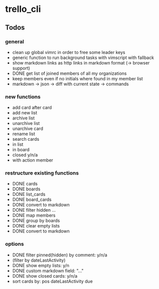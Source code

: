 # trello_cli

## Todos

### general
* clean up global vimrc in order to free some leader keys
* generic function to run background tasks with vimscript with fallback
* show markdown links as http links in markdown format (-> browser support)
* DONE get list of joined members of all my organizations
* keep members even if no initials where found in my member list
* markdown -> json -> diff with current state -> commands

### new functions
* add card after card
* add new list
* archive list
* unarchive list
* unarchive card
* rename list
* search cards
 * in list
 * in board
 * closed y/n/a
 * with action member

### restructure existing functions
* DONE cards
* DONE boards
* DONE list_cards <id>
* DONE board_cards <id>
* DONE convert to markdown
 * DONE filter hidden ...
 * DONE map members
 * DONE group by boards
 * DONE clear empty lists
 * DONE convert to markdown

### options
* DONE filter pinned(hidden) by comment: y/n/a
* (filter by dateLastActivity)
* DONE show empty lists: y/n
* DONE custom markdown field: "..."
* DONE show closed cards: y/n/a
* sort cards by: pos dateLastActivity due


